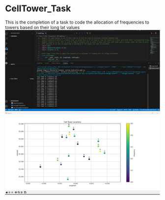 # CellTower_Task
This is the completion of a task to code the allocation of frequencies to towers based on their long lat values
![Hello](Results.png)
![alt text](Graph.png)
